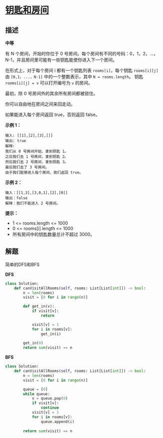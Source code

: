 # [钥匙和房间](https://leetcode-cn.com/problems/keys-and-rooms/)

## 描述

**中等**

有 N 个房间，开始时你位于 0 号房间。每个房间有不同的号码：0，1，2，...，N-1，并且房间里可能有一些钥匙能使你进入下一个房间。

在形式上，对于每个房间 i 都有一个钥匙列表 `rooms[i]`，每个钥匙 `rooms[i][j]` 由 `[0,1，...，N-1]` 中的一个整数表示，其中 `N = rooms.length`。 钥匙 `rooms[i][j] = v` 可以打开编号为 `v` 的房间。

最初，除 0 号房间外的其余所有房间都被锁住。

你可以自由地在房间之间来回走动。

如果能进入每个房间返回 true，否则返回 false。

**示例 1：**

```
输入: [[1],[2],[3],[]]
输出: true
解释:  
我们从 0 号房间开始，拿到钥匙 1。
之后我们去 1 号房间，拿到钥匙 2。
然后我们去 2 号房间，拿到钥匙 3。
最后我们去了 3 号房间。
由于我们能够进入每个房间，我们返回 true。
```

**示例 2：**

```
输入：[[1,3],[3,0,1],[2],[0]]
输出：false
解释：我们不能进入 2 号房间。
```

**提示：**

- 1 <= rooms.length <= 1000
- 0 <= rooms[i].length <= 1000
- 所有房间中的钥匙数量总计不超过 3000。

## 解题

简单的DFS和BFS

**DFS**

```python
class Solution:
    def canVisitAllRooms(self, rooms: List[List[int]]) -> bool:
        n = len(rooms)
        visit = [0 for i in range(n)]

        def get_in(v):
            if visit[v]:
                return

            visit[v] = 1
            for i in rooms[v]:
                get_in(i)
        
        get_in(0)
        return sum(visit) == n
```

**BFS**

```python
class Solution:
    def canVisitAllRooms(self, rooms: List[List[int]]) -> bool:
        n = len(rooms)
        visit = [0 for i in range(n)]

        queue = [0]
        while queue:
            v = queue.pop(0)
            if visit[v]:
                continue
            visit[v] = 1
            for i in rooms[v]:
                queue.append(i)
        
        return sum(visit) == n
```

